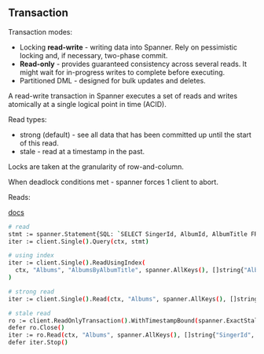 Transaction
-

Transaction modes:
* Locking **read-write** - writing data into Spanner.
  Rely on pessimistic locking and, if necessary, two-phase commit.
* **Read-only** - provides guaranteed consistency across several reads.
  It might wait for in-progress writes to complete before executing.
* Partitioned DML - designed for bulk updates and deletes.

A read-write transaction in Spanner executes a set of reads and writes atomically
at a single logical point in time (ACID).

Read types:
* strong (default) - see all data that has been committed up until the start of this read.
* stale - read at a timestamp in the past.

Locks are taken at the granularity of row-and-column.

When deadlock conditions met - spanner forces 1 client to abort.

Reads:

[docs](https://cloud.google.com/spanner/docs/reads#go)

````sh
# read
stmt := spanner.Statement{SQL: `SELECT SingerId, AlbumId, AlbumTitle FROM Albums`}
iter := client.Single().Query(ctx, stmt)

# using index
iter := client.Single().ReadUsingIndex(
  ctx, "Albums", "AlbumsByAlbumTitle", spanner.AllKeys(), []string{"AlbumId", "AlbumTitle"}
)

# strong read
iter := client.Single().Read(ctx, "Albums", spanner.AllKeys(), []string{"SingerId", "AlbumId", "AlbumTitle"})

# stale read
ro := client.ReadOnlyTransaction().WithTimestampBound(spanner.ExactStaleness(15 * time.Second))
defer ro.Close()
iter := ro.Read(ctx, "Albums", spanner.AllKeys(), []string{"SingerId", "AlbumId", "AlbumTitle"})
defer iter.Stop()

````
